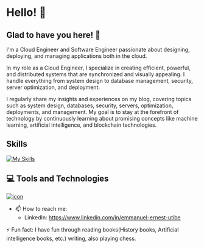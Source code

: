  # Hello! 👋

## Glad to have you here! 🧍

I'm a Cloud Engineer and Software Engineer passionate about designing, deploying, and managing applications both in the cloud.

In my role as a Cloud Engineer, I specialize in creating efficient, powerful, and distributed systems that are synchronized and visually appealing. I handle everything from system design to database management, security, server optimization, and deployment.

I regularly share my insights and experiences on my blog, covering topics such as system design, databases, security, servers, optimization, deployments, and management. My goal is to stay at the forefront of technology by continuously learning about promising concepts like machine learning, artificial intelligence, and blockchain technologies.

## Skills

 [![My Skills](https://skillicons.dev/icons?i=java,postman,mysql,python,postgres,typescript,nextjs)](https://skillicons.dev)
 

## 💻 Tools and Technologies

[![icon](https://skillicons.dev/icons?i=react,mysql,git,github,python,html,css,bootstrap,postgres,vercel,ansible,aws,kubernetes,jenkins,gcp)](https://skillicons.dev)
 
- 📫 How to reach me: 
  - LinkedIn: https://www.linkedin.com/in/emmanuel-ernest-utibe


⚡ Fun fact: I have fun through reading books(History books, Artificial intelligence books, etc.) writing, also playing chess.
